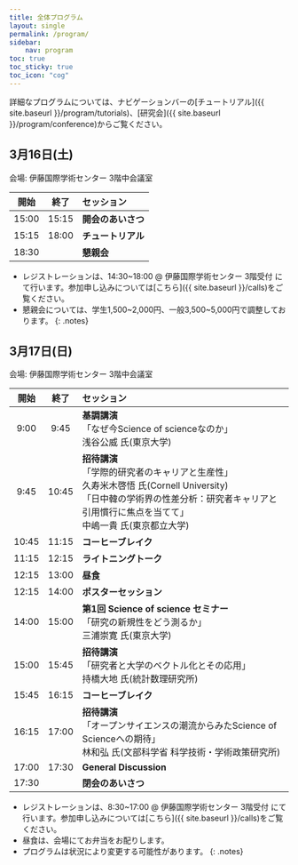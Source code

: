 ```yaml
---
title: 全体プログラム
layout: single
permalink: /program/
sidebar:
    nav: program
toc: true
toc_sticky: true
toc_icon: "cog"
---
```


<style>
.notes { font-size: .9em; }
</style>

<!-- Please refer to our [blog posts](/blog/) for more details. -->
詳細なプログラムについては、ナビゲーションバーの[チュートリアル]({{ site.baseurl }}/program/tutorials)、[研究会]({{ site.baseurl }}/program/conference)からご覧ください。


## 3月16日(土)

会場: 伊藤国際学術センター 3階中会議室

| 開始 |  終了  | セッション             |
|:-----:|:-----:|:--------------------|
| 15:00 | 15:15 | **開会のあいさつ** |
| 15:15 | 18:00 | **チュートリアル** |
| 18:30 |       | **懇親会** |

* レジストレーションは、14:30~18:00 @ 伊藤国際学術センター 3階受付 にて行います。参加申し込みについては[こちら]({{ site.baseurl }}/calls)をご覧ください。
* 懇親会については、学生1,500~2,000円、一般3,500~5,000円で調整しております。
{: .notes}

## 3月17日(日)

会場: 伊藤国際学術センター 3階中会議室

| 開始 |  終了  | セッション             |
|:-----:|:-----:|:--------------------|
| 9:00  | 9:45 | **基調講演** <br> 「なぜ今Science of scienceなのか」<br> 浅谷公威 氏(東京大学)|
| 9:45  | 10:45 | **招待講演** <br> 「学際的研究者のキャリアと生産性」 <br> 久寿米木啓悟 氏(Cornell University) <br> 「日中韓の学術界の性差分析：研究者キャリアと引用慣行に焦点を当てて」 <br> 中嶋一貴 氏(東京都立大学)|
| 10:45  | 11:15 | **コーヒーブレイク** |
| 11:15  | 12:15 | **ライトニングトーク** |
| 12:15  | 13:00 | **昼食** |
| 12:15  | 14:00 | **ポスターセッション** |
| 14:00 | 15:00 | **第1回 Science of science セミナー** <br> 「研究の新規性をどう測るか」<br> 三浦崇寛 氏(東京大学)|
| 15:00 | 15:45 | **招待講演** <br> 「研究者と大学のベクトル化とその応用」 <br> 持橋大地 氏(統計数理研究所)|
| 15:45 | 16:15 | **コーヒーブレイク** |
| 16:15 | 17:00 | **招待講演** <br> 「オープンサイエンスの潮流からみたScience of Scienceへの期待」<br> 林和弘 氏(文部科学省 科学技術・学術政策研究所)|
| 17:00 | 17:30 | **General Discussion** |
| 17:30 |       | **閉会のあいさつ** |

* レジストレーションは、8:30~17:00 @ 伊藤国際学術センター 3階受付 にて行います。参加申し込みについては[こちら]({{ site.baseurl }}/calls)をご覧ください。
* 昼食は、会場にてお弁当をお配りします。
* プログラムは状況により変更する可能性があります。
{: .notes}